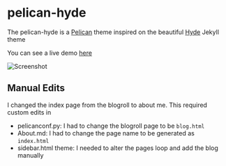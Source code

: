 # pelican-hyde

The pelican-hyde is a [Pelican](https://github.com/getpelican) theme inspired on the beautiful [Hyde](http://hyde.getpoole.com/) Jekyll theme

You can see a live demo [here](http://jvanz.github.io/)


![Screenshot](screenshot.png)

## Manual Edits
I changed the index page from the blogroll to about me. This required custom edits in

* pelicanconf.py: I had to change the blogroll page to be `blog.html`
* About.md: I had to change the page name to be generated as `index.html`
* sidebar.html theme: I needed to alter the pages loop and add the blog manually
